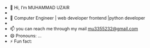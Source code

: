 - 👋 Hi, I’m MUHAMMAD UZAIR
- 
- 🌱 Computer Engineer | web developer frontend |python developer
-
- 📫 you can reach me through my mail mu3355232@gmail.com
- 😄 Pronouns: ...
- ⚡ Fun fact: 

<!---
MU1H2A4M/MU1H2A4M is a ✨ special ✨ repository because its `README.md` (this file) appears on your GitHub profile.
You can click the Preview link to take a look at your changes.
--->
